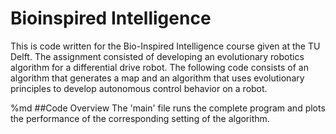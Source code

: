 # Bioinspired Intelligence 
This is code written for the Bio-Inspired Intelligence course given at the TU Delft. The assignment consisted of developing an evolutionary robotics algorithm for a differential drive robot. The following code consists of an algorithm that generates a map and an algorithm that uses evolutionary principles to develop autonomous control behavior on a robot. 

%md
##Code Overview
The 'main' file runs the complete program and plots the performance of the corresponding setting of the algorithm. 